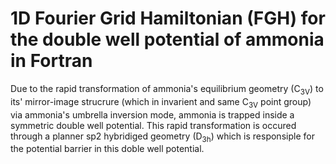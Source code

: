 # 1D Fourier Grid Hamiltonian (FGH) for the double well potential of ammonia in Fortran
Due to the rapid transformation of ammonia's equilibrium geometry (C<sub>3V</sub>) to its' mirror-image strucrure (which in invarient and same C<sub>3V</sub> point group) via ammonia's umbrella inversion mode, ammonia is trapped inside a symmetric double well potential. This rapid transformation is occured through a planner sp2 hybridiged geometry (D<sub>3h</sub>) which is responsiple for the potential barrier in this doble well potential.
